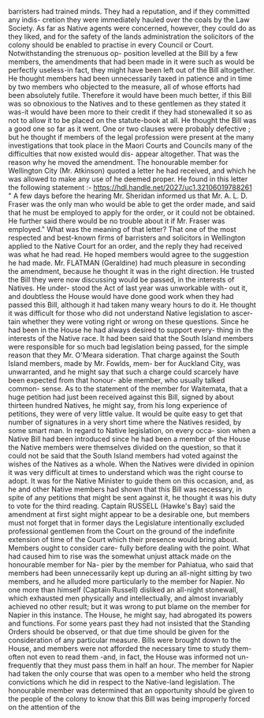 barristers had trained minds. They had a reputation, and if they committed any indis- cretion they were immediately hauled over the coals by the Law Society. As far as Native agents were concerned, however, they could do as they liked, and for the safety of the lands administration the solicitors of the colony should be enabled to practise in every Council or Court. Notwithstanding the strenuous op- position levelled at the Bill by a few members, the amendments that had been made in it were such as would be perfectly useless-in fact, they might have been left out of the Bill altogether. He thought members had been unnecessarily taxed in patience and in time by two members who objected to the measure, all of whose efforts had been absolutely futile. Therefore it would have been much better, if this Bill was so obnoxious to the Natives and to these gentlemen as they stated it was-it would have been more to their credit if they had stonewalled it so as not to allow it to be placed on the statute-book at all. He thought the Bill was a good one so far as it went. One or two clauses were probably defective ; but he thought if members of the legal profession were present at the many investigations that took place in the Maori Courts and Councils many of the difficulties that now existed would dis- appear altogether. That was the reason why he moved the amendment. The honourable member for Wellington City (Mr. Atkinson) quoted a letter he had received, and which he was allowed to make any use of he deemed proper. He found in this letter the following statement :- https://hdl.handle.net/2027/uc1.32106019788261 " A few days before the hearing Mr. Sheridan informed us that Mr. A. L. D. Fraser was the only man who would be able to get the order made, and said that he must be employed to apply for the order, or it could not be obtained. He further said there would be no trouble about it if Mr. Fraser was employed." What was the meaning of that letter? That one of the most respected and best-known firms of barristers and solicitors in Wellington applied to the Native Court for an order, and the reply they had received was what he had read. He hoped members would agree to the suggestion he had made. Mr. FLATMAN (Geraldine) had much pleasure in seconding the amendment, because he thought it was in the right direction. He trusted the Bill they were now discussing would be passed, in the interests of Natives. He under- stood the Act of last year was unworkable with- out it, and doubtless the House would have done good work when they had passed this Bill, although it had taken many weary hours to do it. He thought it was difficult for those who did not understand Native legislation to ascer- tain whether they were voting right or wrong on these questions. Since he had been in the House he had always desired to support every- thing in the interests of the Native race. It had been said that the South Island members were responsible for so much bad legislation being passed, for the simple reason that they Mr. O'Meara sideration. That charge against the South <!-- PageHeader="\-" --> Island members, made by Mr. Fowlds, mem- ber for Auckland City, was unwarranted, and he might say that such a charge could scarcely have been expected from that honour- able member, who usually talked common- sense. As to the statement of the member for Waitemata, that a huge petition had just been received against this Bill, signed by about thirteen hundred Natives, he might say, from his long experience of petitions, they were of very little value. It would be quite easy to get that number of signatures in a very short time where the Natives resided, by some smart man. In regard to Native legislation, on every occa- sion when a Native Bill had been introduced since he had been a member of the House the Native members were themselves divided on the question, so that it could not be said that the South Island members had voted against the wishes of the Natives as a whole. When the Natives were divided in opinion it was very difficult at times to understand which was the right course to adopt. It was for the Native Minister to guide them on this occasion, and, as he and other Native members had shown that this Bill was necessary, in spite of any petitions that might be sent against it, he thought it was his duty to vote for the third reading. Captain RUSSELL (Hawke's Bay) said the amendment at first sight might appear to be a desirable one, but members must not forget that in former days the Legislature intentionally excluded professional gentlemen from the Court on the ground of the indefinite extension of time of the Court which their presence would bring about. Members ought to consider care- fully before dealing with the point. What had caused him to rise was the somewhat unjust attack made on the honourable member for Na- pier by the member for Pahiatua, who said that members had been unnecessarily kept up during an all-night sitting by two members, and he alluded more particularly to the member for Napier. No one more than himself (Captain Russell) disliked an all-night stonewall, which exhausted men physically and intellectually, and almost invariably achieved no other result; but it was wrong to put blame on the member for Napier in this instance. The House, he might say, had abrogated its powers and functions. For some years past they had not insisted that the Standing Orders should be observed, or that due time should be given for the consideration of any particular measure. Bills were brought down to the House, and members were not afforded the necessary time to study them-often not even to read them -and, in fact, the House was informed not un- frequently that they must pass them in half an hour. The member for Napier had taken the only course that was open to a member who held the strong convictions which he did in respect to the Native-land legislation. The honourable member was determined that an opportunity should be given to the people of the colony to know that this Bill was being improperly forced on the attention of the 